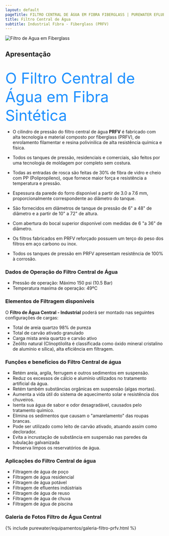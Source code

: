 ```yaml
---
layout: default
pageTitle: FILTRO CENTRAL DE ÁGUA EM FIBRA FIBERGLASS | PUREWATER EFLUENTES
title: Filtro Central de Água 
subtitle: Industrial Fibra - Fiberglass (PRFV)
---
```


<img class="img-responsive pull-right" style="max-width: 50%;" src="../../website/images/cyber_tank.jpg" alt="Filtro de Agua em Fiberglass">

## **Apresentação**
<br />
<font color="#1E90FF" size="10">O Filtro Central de Água em Fibra Sintética</font>
<br />

- O cilindro de pressão do filtro central de água **PRFV** é fabricado com alta tecnologia e material composto por fiberglass (PRFV), de enrolamento filamentar e resina polivinilica de alta resistência química e física.

- Todos os tanques de pressão, residenciais e comerciais, são feitos por uma tecnologia de moldagem por completo sem costura.

- Todas as entradas de rosca são feitas de 30% de fibra de vidro e cheio com PP (Polipropileno), oque fornece maior força e resistência a temperatura e pressão.

- Espessura da parede do forro disponível a partir de 3.0 a 7.6 mm, proporcionalmente correspondente ao diâmetro do tanque.

- São fornecidos em diâmetros de tanque de pressão de 6" a 48" de diâmetro e a partir de 10" a 72" de altura.

- Com abertura do bocal superior disponível com medidas de 6 "a 36" de diâmetro.

- Os filtros fabricados em PRFV reforçado possuem um terço do peso dos filtros em aço carbono ou inox.

- Todos os tanques de pressão em PRFV apresentam resistência de 100% à corrosão.

### **Dados de Operação do Filtro Central de Água**

- Pressão de operação: Máximo 150 psi (10.5 Bar)
- Temperatura maxima de operação: 49ºC

### **Elementos de Filtragem disponíveis**

O **Filtro de Água Central - Industrial** poderá ser montado nas seguintes configurações de cargas:

- Total de areia quartzo 98% de pureza
- Total de carvão ativado granulado
- Carga mista areia quartzo e carvão ativo
- Zeólito natural (Clinoptilolita é classificada como óxido mineral cristalino de alumínio e sílica), alta eficiência em filtragem.

### **Funções e benefícios do Filtro Central de água**

- Retém areia, argila, ferrugem e outros sedimentos em suspensão.
- Reduz os excessos de cálcio e alumínio utilizados no tratamento artificial da água.
- Retém também substâncias orgânicas em suspensão (algas mortas).
- Aumenta a vida útil do sistema de aquecimento solar e resistência dos chuveiros.
- Isenta sua água de sabor e odor desagradável, causados pelo tratamento químico.
- Elimina os sedimentos que causam o "amarelamento" das roupas brancas.
- Pode ser utilizado como leito de carvão ativado, atuando assim como declorador.
- Evita a incrustação de substância em suspensão nas paredes da tubulação galvanizada
- Preserva limpos os reservatórios de água.

### **Aplicações do Filtro Central de água**

- Filtragem de água de poço
- Filtragem de água residencial
- Filtragem de água potável
- Filtragem de efluentes indústriais
- Filtragem de água de reuso
- Filtragem de água de chuva
- Filtragem de água de piscina

### **Galeria de Fotos Filtro de Água Central**

{% include purewater/equipamentos/galeria-filtro-prfv.html %}




